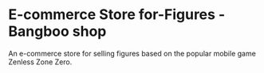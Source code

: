# E-commerce Store for-Figures - Bangboo shop
An e-commerce store for selling figures based on the popular mobile game Zenless Zone Zero.
